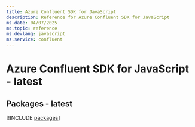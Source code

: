```yaml
---
title: Azure Confluent SDK for JavaScript
description: Reference for Azure Confluent SDK for JavaScript
ms.date: 04/07/2025
ms.topic: reference
ms.devlang: javascript
ms.service: confluent
---
```

# Azure Confluent SDK for JavaScript - latest
## Packages - latest
[!INCLUDE [packages](confluent-index.md)]